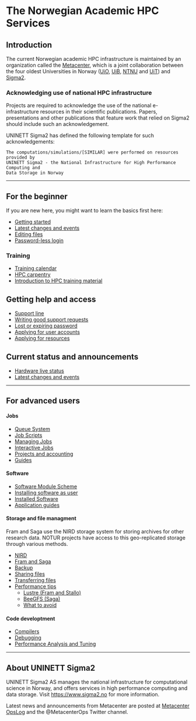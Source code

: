# The Norwegian Academic HPC Services


## Introduction

The current Norwegian academic HPC infrastructure is maintained by an
organization called the [Metacenter](https://sigma2.no/metacenter), which is a
joint collaboration between the four oldest Universities in Norway
([UiO](https://uio.no), [UiB](https://uib.no), [NTNU](https://ntnu.no) and
[UiT](https://uit.no)) and [Sigma2](https://www.sigma2.no/).


### Acknowledging use of national HPC infrastructure

Projects are required to acknowledge the use of the national e-infrastructure
resources in their scientific publications. Papers, presentations and other
publications that feature work that relied on Sigma2 should include such an
acknowledgement.

UNINETT Sigma2 has defined the following template for such acknowledgements:

```
The computations/simulations/[SIMILAR] were performed on resources provided by
UNINETT Sigma2 - the National Infrastructure for High Performance Computing and
Data Storage in Norway
```

---

## For the beginner

If you are new here, you might want to learn the basics first here:

* [Getting started](/quick/getttingstarted.md)
* [Latest changes and events](https://opslog.sigma2.no)
* [Editing files](/faq/emacs.md)
* [Password-less login](/faq/ssh.md)

### Training

* [Training calendar](https://www.sigma2.no/events)
* [HPC carpentry](/support/hpc_carpentry.md)
* [Introduction to HPC training material](https://sabryr.github.io/hpc-intro/)


## Getting help and access

* [Support line](/help/support.md)
* [Writing good support requests](/help/how_to_write_good_support_requests.md)
* [Lost or expiring password](/help/password.md)
* [Applying for user accounts](/help/account.md)
* [Applying for resources](/help/resources.md)


## Current status and announcements

* [Hardware live status](https://www.sigma2.no/hardware-status)
* [Latest changes and events](https://opslog.sigma2.no)

--------------------------------

## For advanced users

#### Jobs

* [Queue System](/jobs/queue_system.md)
* [Job Scripts](/jobs/job_scripts.md)
* [Managing Jobs](/jobs/managing_jobs.md)
* [Interactive Jobs](/jobs/interactive_jobs.md)
* [Projects and accounting](/jobs/projects.md)
* [Guides](/jobs/guides.md)

#### Software

* [Software Module Scheme](/apps/modulescheme.md)
* [Installing software as user](/apps/userinstallsw.md)
* [Installed Software](/apps/which_software_is_installed.md)
* [Application guides](/apps/appguides.md)

#### Storage and file managment

Fram and Saga use the NIRD storage system for storing archives for other
research data. NOTUR projects have access to this geo-replicated storage
through various methods.

* [NIRD](/storage/nird.md)
* [Fram and Saga](/storage/clusters.md)
* [Backup](/storage/backup.md)
* [Sharing files](/storage/data_policy.md)
* [Transferring files](/storage/file_transfer.md)
* [Performance tips](/storage/performance/overview.md)
    * [Lustre (Fram and Stallo)](/storage/performance/lustre.md)
    * [BeeGFS (Saga)](/storage/performance/beegfs.md)
    * [What to avoid](/storage/performance/what_to_avoid.md)

#### Code developtment
* [Compilers](/development/compilers.md)
* [Debugging](/development/debugging.md)
* [Performance Analysis and Tuning](/development/performance.md)

---

## About UNINETT Sigma2

UNINETT Sigma2 AS manages the national infrastructure for computational science
in Norway, and offers services in high performance computing and data storage.
Visit https://www.sigma2.no for more information.

Latest news and announcements from Metacenter are posted at <a
href="https://opslog.sigma2.no" target="_blank">Metacenter OpsLog</a> and the
@MetacenterOps Twitter channel.
